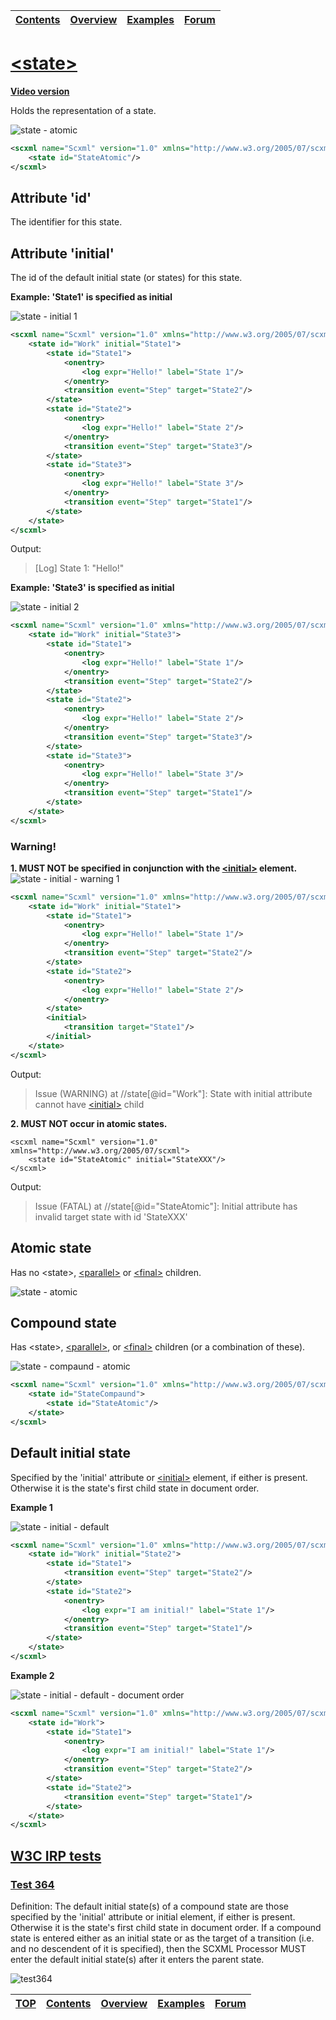 <a name="top-anchor"/>

| [Contents](../README.md#table-of-contents) | [Overview](../README.md#scxml-overview) | [Examples](../Examples/README.md) | [Forum](https://github.com/alexzhornyak/SCXML-tutorial/discussions) |
|---|---|---|---|

# [\<state\>](https://www.w3.org/TR/scxml/#state)

**[Video version](https://youtu.be/VUTCY4E0ta8)**

Holds the representation of a state.

![state - atomic](https://user-images.githubusercontent.com/18611095/28104861-bbb59528-66e5-11e7-8141-94691d7dab44.png)

```xml
<scxml name="Scxml" version="1.0" xmlns="http://www.w3.org/2005/07/scxml">
	<state id="StateAtomic"/>
</scxml>
```

## Attribute 'id'
The identifier for this state.

## Attribute 'initial'
The id of the default initial state (or states) for this state.

**Example: 'State1' is specified as initial**

![state - initial 1](../Images/9%20-%20state%20-%20initial.gif)

```xml
<scxml name="Scxml" version="1.0" xmlns="http://www.w3.org/2005/07/scxml">
	<state id="Work" initial="State1">
		<state id="State1">
			<onentry>
				<log expr="Hello!" label="State 1"/>
			</onentry>
			<transition event="Step" target="State2"/>
		</state>
		<state id="State2">
			<onentry>
				<log expr="Hello!" label="State 2"/>
			</onentry>
			<transition event="Step" target="State3"/>
		</state>
		<state id="State3">
			<onentry>
				<log expr="Hello!" label="State 3"/>
			</onentry>
			<transition event="Step" target="State1"/>
		</state>
	</state>
</scxml>
```

Output:
> \[Log\] State 1: "Hello!"

**Example: 'State3' is specified as initial**

![state - initial 2](../Images/10%20-%20state%20-%20initial%20-%202.gif)

```xml
<scxml name="Scxml" version="1.0" xmlns="http://www.w3.org/2005/07/scxml">
	<state id="Work" initial="State3">
		<state id="State1">
			<onentry>
				<log expr="Hello!" label="State 1"/>
			</onentry>
			<transition event="Step" target="State2"/>
		</state>
		<state id="State2">
			<onentry>
				<log expr="Hello!" label="State 2"/>
			</onentry>
			<transition event="Step" target="State3"/>
		</state>
		<state id="State3">
			<onentry>
				<log expr="Hello!" label="State 3"/>
			</onentry>
			<transition event="Step" target="State1"/>
		</state>
	</state>
</scxml>
```

### Warning!
**1. MUST NOT be specified in conjunction with the [\<initial\>](Introduction.md#initial-state) element.**
![state - initial - warning 1](../Images/state%20-%20initial%20attr%20and%20element.png)

```xml
<scxml name="Scxml" version="1.0" xmlns="http://www.w3.org/2005/07/scxml">
	<state id="Work" initial="State1">
		<state id="State1">
			<onentry>
				<log expr="Hello!" label="State 1"/>
			</onentry>
			<transition event="Step" target="State2"/>
		</state>
		<state id="State2">
			<onentry>
				<log expr="Hello!" label="State 2"/>
			</onentry>
		</state>
		<initial>
			<transition target="State1"/>
		</initial>
	</state>
</scxml>
```

Output:
> Issue (WARNING) at //state[@id="Work"]: State with initial attribute cannot have [\<initial\>](Introduction.md#initial-state) child

**2. MUST NOT occur in atomic states.**

```
<scxml name="Scxml" version="1.0" xmlns="http://www.w3.org/2005/07/scxml">
	<state id="StateAtomic" initial="StateXXX"/>
</scxml>
```

Output:
> Issue (FATAL) at //state[@id="StateAtomic"]: Initial attribute has invalid target state with id 'StateXXX'

## Atomic state
Has no \<state\>, [\<parallel\>](parallel.md) or [\<final\>](final.md) children.

![state - atomic](https://user-images.githubusercontent.com/18611095/28104861-bbb59528-66e5-11e7-8141-94691d7dab44.png)

## Compound state
Has \<state\>, [\<parallel\>](parallel.md), or [\<final\>](final.md) children (or a combination of these).

![state - compaund - atomic](https://user-images.githubusercontent.com/18611095/28106158-5e12a338-66eb-11e7-8c0b-92637a6275a1.png)

```xml
<scxml name="Scxml" version="1.0" xmlns="http://www.w3.org/2005/07/scxml">
	<state id="StateCompaund">
		<state id="StateAtomic"/>
	</state>
</scxml>
```

## Default initial state
Specified by the 'initial' attribute or [\<initial\>](Introduction.md#initial-state) element, if either is present. Otherwise it is the state's first child state in document order.

**Example 1**

![state - initial - default](https://user-images.githubusercontent.com/18611095/28106356-3efebcb0-66ec-11e7-801d-fcbc3584d13f.png)

```xml
<scxml name="Scxml" version="1.0" xmlns="http://www.w3.org/2005/07/scxml">
	<state id="Work" initial="State2">
		<state id="State1">
			<transition event="Step" target="State2"/>
		</state>
		<state id="State2">
			<onentry>
				<log expr="I am initial!" label="State 1"/>
			</onentry>
			<transition event="Step" target="State1"/>
		</state>
	</state>
</scxml>
```

**Example 2**

![state - initial - default - document order](https://user-images.githubusercontent.com/18611095/28106438-7cc8a240-66ec-11e7-9cf6-9402f8a3edab.png)

```xml
<scxml name="Scxml" version="1.0" xmlns="http://www.w3.org/2005/07/scxml">
	<state id="Work">
		<state id="State1">
			<onentry>
				<log expr="I am initial!" label="State 1"/>
			</onentry>
			<transition event="Step" target="State2"/>
		</state>
		<state id="State2">
			<transition event="Step" target="State1"/>
		</state>
	</state>
</scxml>
```
## [W3C IRP tests](https://www.w3.org/Voice/2013/scxml-irp)

### [Test 364](https://www.w3.org/Voice/2013/scxml-irp/364/test364.txml)
Definition: The default initial state(s) of a compound state are those specified by the 'initial' attribute or initial element, if either is present. Otherwise it is the state's first child state in document order. If a compound state is entered either as an initial state or as the target of a transition (i.e. and no descendent of it is specified), then the SCXML Processor MUST enter the default initial state(s) after it enters the parent state.

![test364](https://user-images.githubusercontent.com/18611095/28660772-1240d0c8-72bd-11e7-9009-ed74c9a95a23.png)

| [TOP](#top-anchor) | [Contents](../README.md#table-of-contents) | [Overview](../README.md#scxml-overview) | [Examples](../Examples/README.md) | [Forum](https://github.com/alexzhornyak/SCXML-tutorial/discussions) |
|---|---|---|---|---|
